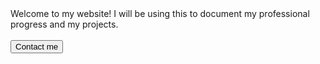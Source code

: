 <html>
  <head>
        Welcome to my website! I will be using this to document my professional progress and my projects.
    <br>
    <br>
  </head>
  <body>
    <button onclick="window.location.href='https://joeky72.github.io/contact';">
      Contact me
    </button>
  </body>
</html>



